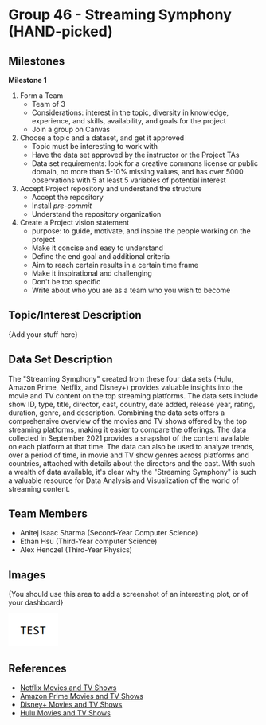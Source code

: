 # Group 46 - Streaming Symphony (HAND-picked)

## Milestones

**Milestone 1**
1. Form a Team
	- Team of 3
	- Considerations: interest in the topic, diversity in knowledge, experience, and skills, availability, and goals for the project
	- Join a group on Canvas
2. Choose a topic and a dataset, and get it approved
	- Topic must be interesting to work with
	- Have the data set approved by the instructor or the Project TAs
	- Data set requirements: look for a creative commons license or public domain, no more than 5-10% missing values, and has over 5000 observations with 5 at least 5 variables of potential interest
3. Accept Project repository and understand the structure
	- Accept the repository
	- Install *pre-commit*
	- Understand the repository organization
4. Create a Project vision statement
	- purpose: to guide, motivate, and inspire the people working on the project
	- Make it concise and easy to understand
	- Define the end goal and additional criteria
	- Aim to reach certain results in a certain time frame
	- Make it inspirational and challenging
	- Don't be too specific
	- Write about who you are as a team who you wish to become

## Topic/Interest Description

{Add your stuff here}

## Data Set Description

The "Streaming Symphony" created from these four data sets (Hulu, Amazon Prime, Netflix, and Disney+) provides valuable insights into the movie and TV content on the top streaming platforms. The data sets include show ID, type, title, director, cast, country, date added, release year, rating, duration, genre, and description. Combining the data sets offers a comprehensive overview of the movies and TV shows offered by the top streaming platforms, making it easier to compare the offerings. The data collected in September 2021 provides a snapshot of the content available on each platform at that time. The data can also be used to analyze trends, over a period of time, in movie and TV show genres across platforms and countries, attached with details about the directors and the cast. With such a wealth of data available, it's clear why the "Streaming Symphony" is such a valuable resource for Data Analysis and Visualization of the world of streaming content.

## Team Members

- Anitej Isaac Sharma (Second-Year Computer Science)
- Ethan Hsu (Third-Year computer Science)
- Alex Henczel (Third-Year Physics)

## Images

{You should use this area to add a screenshot of an interesting plot, or of your dashboard}

<img src ="images/test.png" width="100px">

## References

- [Netflix Movies and TV Shows](https://www.kaggle.com/datasets/shivamb/netflix-shows)
- [Amazon Prime Movies and TV Shows](https://www.kaggle.com/datasets/shivamb/amazon-prime-movies-and-tv-shows)
- [Disney+ Movies and TV Shows](https://www.kaggle.com/datasets/shivamb/disney-movies-and-tv-shows)
- [Hulu Movies and TV Shows](https://www.kaggle.com/datasets/shivamb/hulu-movies-and-tv-shows)
